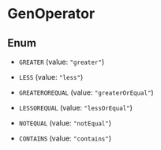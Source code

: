 

# GenOperator

## Enum


* `GREATER` (value: `"greater"`)

* `LESS` (value: `"less"`)

* `GREATEROREQUAL` (value: `"greaterOrEqual"`)

* `LESSOREQUAL` (value: `"lessOrEqual"`)

* `NOTEQUAL` (value: `"notEqual"`)

* `CONTAINS` (value: `"contains"`)



